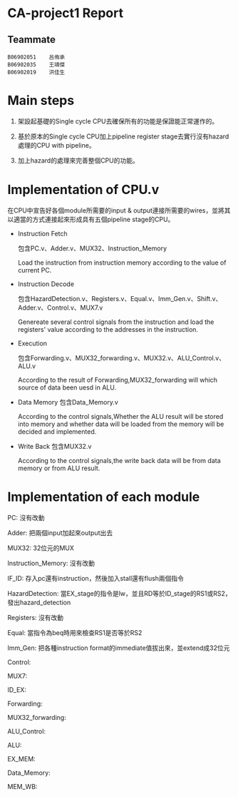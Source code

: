 # CA-project1     Report
## Teammate
	B06902051    呂侑承
    B06902035    王靖傑
    B06902019    洪佳生
# Main steps
1. 架設起基礎的Single cycle CPU去確保所有的功能是保證能正常運作的。

2. 基於原本的Single cycle CPU加上pipeline register stage去實行沒有hazard處理的CPU with pipeline。

3. 加上hazard的處理來完善整個CPU的功能。

# Implementation of CPU.v
在CPU中宣告好各個module所需要的input & output連接所需要的wires，並將其以適當的方式連接起來形成具有五個pipeline stage的CPU。

*    Instruction Fetch

        包含PC.v、Adder.v、MUX32、Instruction_Memory
            
        Load the instruction from instruction memory according to the value of current PC.

*    Instruction Decode
    
        包含HazardDetection.v、Registers.v、Equal.v、Imm_Gen.v、Shift.v、Adder.v、Control.v、MUX7.v
        
        Genereate several control signals from the instruction and load the registers' value according to the addresses in the instruction. 

*    Execution
        
        包含Forwarding.v、MUX32_forwarding.v、MUX32.v、ALU_Control.v、ALU.v
        
        According to the result of Forwarding,MUX32_forwarding will which source of data been uesd in ALU.

*    Data Memory
        包含Data_Memory.v
        
        According to the control signals,Whether the ALU result will be stored into memory and whether data will be loaded from the memory will be decided and implemented.

*    Write Back
        包含MUX32.v
        
        According to the control signals,the write back data will be from data memory or from ALU result.

# Implementation of each module
PC: 沒有改動

Adder: 把兩個input加起來output出去

MUX32: 32位元的MUX

Instruction_Memory: 沒有改動

IF_ID: 存入pc還有instruction，然後加入stall還有flush兩個指令

HazardDetection: 當EX_stage的指令是lw，並且RD等於ID_stage的RS1或RS2，發出hazard_detection

Registers: 沒有改動

Equal: 當指令為beq時用來檢查RS1是否等於RS2

Imm_Gen: 把各種instruction format的immediate值拔出來，並extend成32位元

Control: 

MUX7:

ID_EX:

Forwarding:

MUX32_forwarding:

ALU_Control:

ALU:

EX_MEM:

Data_Memory:

MEM_WB:
